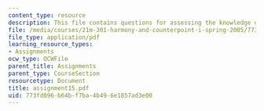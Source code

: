 ```yaml
---
content_type: resource
description: This file contains questions for assessing the knowledge of the course.
file: /media/courses/21m-301-harmony-and-counterpoint-i-spring-2005/773fd096b64bf7ba4b496e1857ad3e00_assignment15.pdf
file_type: application/pdf
learning_resource_types:
- Assignments
ocw_type: OCWFile
parent_title: Assignments
parent_type: CourseSection
resourcetype: Document
title: assignment15.pdf
uid: 773fd096-b64b-f7ba-4b49-6e1857ad3e00
---
```

